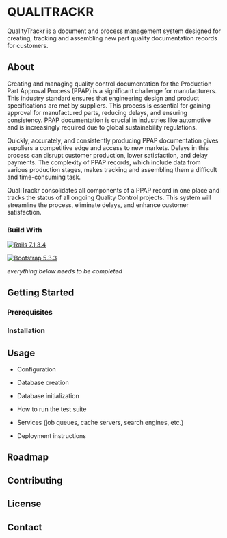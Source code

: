 # QUALITRACKR
QualityTrackr is a document and process management system designed for creating, tracking and assembling new part quality documentation records for customers.

## About
Creating and managing quality control documentation for the Production Part Approval Process (PPAP) is a significant challenge for manufacturers. This industry standard ensures that engineering design and product specifications are met by suppliers. This process is essential for gaining approval for manufactured parts, reducing delays, and ensuring consistency. PPAP documentation is crucial in industries like automotive and is increasingly required due to global sustainability regulations.

Quickly, accurately, and consistently producing PPAP documentation gives suppliers a competitive edge and access to new markets. Delays in this process can disrupt customer production, lower satisfaction, and delay payments. The complexity of PPAP records, which include data from various production stages, makes tracking and assembling them a difficult and time-consuming task.

QualiTrackr consolidates all components of a PPAP record in one place and tracks the status of all ongoing Quality Control projects. This system will streamline the process, eliminate delays, and enhance customer satisfaction.

### Build With

[![Rails 7.1.3.4][Rails-shield]][Rails-url]

[![Bootstrap 5.3.3][Bootstrap-shield]][Bootstrap-url]

*everything below needs to be completed*
## Getting Started

### Prerequisites

### Installation

## Usage
* Configuration

* Database creation

* Database initialization

* How to run the test suite

* Services (job queues, cache servers, search engines, etc.)

* Deployment instructions

## Roadmap

## Contributing

## License

## Contact






<!-- MARKDIWN KINKS & IMAGES -->
[Rails-shield]: https://img.shields.io/badge/Ruby_on_rails-D30001?style=for-the-badge&logo=rubyonrails&logoColor=white
[Rails-url]: https://rubyonrails.org/

[Bootstrap-shield]: https://img.shields.io/badge/Bootstrap-563D7C?style=for-the-badge&logo=bootstrap&logoColor=white
[Bootstrap-url]: https://getbootstrap.com